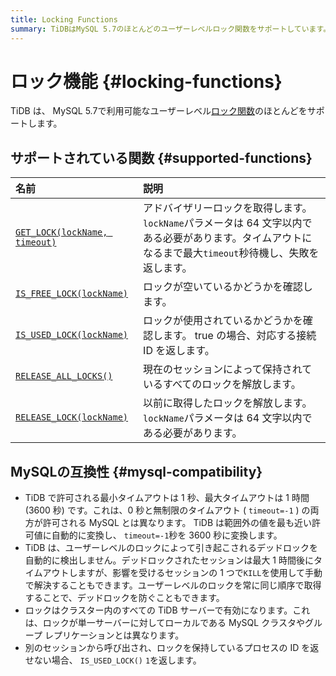 ```yaml
---
title: Locking Functions
summary: TiDBはMySQL 5.7のほとんどのユーザーレベルロック関数をサポートしています。サポートされている関数には、GET_LOCK、IS_FREE_LOCK、IS_USED_LOCK、RELEASE_ALL_LOCKS、RELEASE_LOCKがあります。また、TiDBでは最小タイムアウトは1秒、最大タイムアウトは1時間であり、デッドロックは自動的に検出されません。ロックはクラスター内のすべてのTiDBサーバーで有効になります。IS_USED_LOCK()は、ロックを保持しているプロセスのIDを返せない場合に1を返します。
---
```


# ロック機能 {#locking-functions}

TiDB は、 MySQL 5.7で利用可能なユーザーレベル[ロック関数](https://dev.mysql.com/doc/refman/5.7/en/locking-functions.html)のほとんどをサポートします。

## サポートされている関数 {#supported-functions}

| 名前                                                                                                                 | 説明                                                                                       |
| :----------------------------------------------------------------------------------------------------------------- | :--------------------------------------------------------------------------------------- |
| [`GET_LOCK(lockName, timeout)`](https://dev.mysql.com/doc/refman/8.0/en/locking-functions.html#function_get-lock)  | アドバイザリーロックを取得します。 `lockName`パラメータは 64 文字以内である必要があります。タイムアウトになるまで最大`timeout`秒待機し、失敗を返します。 |
| [`IS_FREE_LOCK(lockName)`](https://dev.mysql.com/doc/refman/8.0/en/locking-functions.html#function_is-free-lock)   | ロックが空いているかどうかを確認します。                                                                     |
| [`IS_USED_LOCK(lockName)`](https://dev.mysql.com/doc/refman/8.0/en/locking-functions.html#function_is-used-lock)   | ロックが使用されているかどうかを確認します。 true の場合、対応する接続​​ ID を返します。                                       |
| [`RELEASE_ALL_LOCKS()`](https://dev.mysql.com/doc/refman/8.0/en/locking-functions.html#function_release-all-locks) | 現在のセッションによって保持されているすべてのロックを解放します。                                                        |
| [`RELEASE_LOCK(lockName)`](https://dev.mysql.com/doc/refman/8.0/en/locking-functions.html#function_release-lock)   | 以前に取得したロックを解放します。 `lockName`パラメータは 64 文字以内である必要があります。                                    |

## MySQLの互換性 {#mysql-compatibility}

-   TiDB で許可される最小タイムアウトは 1 秒、最大タイムアウトは 1 時間 (3600 秒) です。これは、0 秒と無制限のタイムアウト ( `timeout=-1` ) の両方が許可される MySQL とは異なります。 TiDB は範囲外の値を最も近い許可値に自動的に変換し、 `timeout=-1`秒を 3600 秒に変換します。
-   TiDB は、ユーザーレベルのロックによって引き起こされるデッドロックを自動的に検出しません。デッドロックされたセッションは最大 1 時間後にタイムアウトしますが、影響を受けるセッションの 1 つで`KILL`を使用して手動で解決することもできます。ユーザーレベルのロックを常に同じ順序で取得することで、デッドロックを防ぐこともできます。
-   ロックはクラスター内のすべての TiDB サーバーで有効になります。これは、ロックが単一サーバーに対してローカルである MySQL クラスタやグループ レプリケーションとは異なります。
-   別のセッションから呼び出され、ロックを保持しているプロセスの ID を返せない場合、 `IS_USED_LOCK()` `1`を返します。

